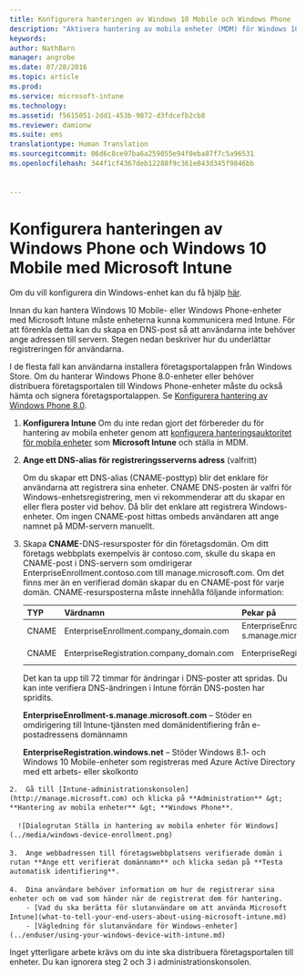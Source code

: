 ```yaml
---
title: Konfigurera hanteringen av Windows 10 Mobile och Windows Phone | Microsoft Intune
description: "Aktivera hantering av mobila enheter (MDM) för Windows 10 Mobile- eller Windows Phone-enheter med Microsoft Intune."
keywords: 
author: NathBarn
manager: angrobe
ms.date: 07/28/2016
ms.topic: article
ms.prod: 
ms.service: microsoft-intune
ms.technology: 
ms.assetid: f5615051-2dd1-453b-9872-d3fdcefb2cb8
ms.reviewer: damionw
ms.suite: ems
translationtype: Human Translation
ms.sourcegitcommit: 06d6c8ce97ba6a259055e94f0eba87f7c5a96531
ms.openlocfilehash: 344f1cf4367deb12288f9c361e043d345f9846bb


---
```



# Konfigurera hanteringen av Windows Phone och Windows 10 Mobile med Microsoft Intune
Om du vill konfigurera din Windows-enhet kan du få hjälp [här](../enduser/using-your-windows-device-with-intune.md).

Innan du kan hantera Windows 10 Mobile- eller Windows Phone-enheter med Microsoft Intune måste enheterna kunna kommunicera med Intune. För att förenkla detta kan du skapa en DNS-post så att användarna inte behöver ange adressen till servern. Stegen nedan beskriver hur du underlättar registreringen för användarna.  

I de flesta fall kan användarna installera företagsportalappen från Windows Store. Om du hanterar Windows Phone 8.0-enheter eller behöver distribuera företagsportalen till Windows Phone-enheter måste du också hämta och signera företagsportalappen. Se [Konfigurera hantering av Windows Phone 8.0](set-up-windows-phone-8.0-management-with-microsoft-intune.md).

1.  **Konfigurera Intune** Om du inte redan gjort det förbereder du för hantering av mobila enheter genom att [konfigurera hanteringsauktoritet för mobila enheter](get-ready-to-enroll-devices-in-microsoft-intune.md#set-mobile-device-management-authority) som **Microsoft Intune** och ställa in MDM.

2.  **Ange ett DNS-alias för registreringsserverns adress** (valfritt)

    Om du skapar ett DNS-alias (CNAME-posttyp) blir det enklare för användarna att registrera sina enheter. CNAME DNS-posten är valfri för Windows-enhetsregistrering, men vi rekommenderar att du skapar en eller flera poster vid behov. Då blir det enklare att registrera Windows-enheter. Om ingen CNAME-post hittas ombeds användaren att ange namnet på MDM-servern manuellt.

  1.  Skapa **CNAME**-DNS-resursposter för din företagsdomän. Om ditt företags webbplats exempelvis är contoso.com, skulle du skapa en CNAME-post i DNS-servern som omdirigerar EnterpriseEnrollment.contoso.com till manage.microsoft.com. Om det finns mer än en verifierad domän skapar du en CNAME-post för varje domän. CNAME-resursposterna måste innehålla följande information:

      |TYP|Värdnamn|Pekar på|TTL|
      |--------|-------------|-------------|-------|
      |CNAME|EnterpriseEnrollment.company_domain.com|EnterpriseEnrollment-s.manage.microsoft.com |1 timme|
      |CNAME|EnterpriseRegistration.company_domain.com|EnterpriseRegistration.windows.net|1 timme|

      Det kan ta upp till 72 timmar för ändringar i DNS-poster att spridas. Du kan inte verifiera DNS-ändringen i Intune förrän DNS-posten har spridits.

      **EnterpriseEnrollment-s.manage.microsoft.com** – Stöder en omdirigering till Intune-tjänsten med domänidentifiering från e-postadressens domännamn

      **EnterpriseRegistration.windows.net** – Stöder Windows 8.1- och Windows 10 Mobile-enheter som registreras med Azure Active Directory med ett arbets- eller skolkonto

    2.  Gå till [Intune-administrationskonsolen](http://manage.microsoft.com) och klicka på **Administration** &gt; **Hantering av mobila enheter** &gt; **Windows Phone**.

      ![Dialogrutan Ställa in hantering av mobila enheter för Windows](../media/windows-device-enrollment.png)

    3.  Ange webbadressen till företagswebbplatsens verifierade domän i rutan **Ange ett verifierat domännamn** och klicka sedan på **Testa automatisk identifiering**.

    4.  Dina användare behöver information om hur de registrerar sina enheter och om vad som händer när de registrerat dem för hantering.
        - [Vad du ska berätta för slutanvändare om att använda Microsoft Intune](what-to-tell-your-end-users-about-using-microsoft-intune.md)
        - [Vägledning för slutanvändare för Windows-enheter](../enduser/using-your-windows-device-with-intune.md)



Inget ytterligare arbete krävs om du inte ska distribuera företagsportalen till enheter.  Du kan ignorera steg 2 och 3 i administrationskonsolen.



<!--HONumber=Aug16_HO1-->


